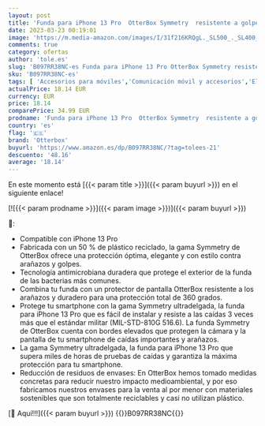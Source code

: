 ```yaml
---
layout: post
title: 'Funda para iPhone 13 Pro  OtterBox Symmetry  resistente a golpes y caídas  Funda protectora fina  Testada 3x con los estándares Militares anticaídas  Negro'
date: 2023-03-23 00:19:01
image: 'https://m.media-amazon.com/images/I/31f216KRQgL._SL500_._SL400_.jpg'
comments: true
category: ofertas
author: 'tole.es'
slug: 'B097RR38NC-es Funda para iPhone 13 Pro OtterBox Symmetry resistente a...'
sku: 'B097RR38NC-es'
tags: [ 'Accesorios para móviles','Comunicación móvil y accesorios','Electrónica','Fundas y carcasas para teléfonos móviles','iphone','otterbox','🇪🇸', ]
actualPrice: 18.14 EUR
currency: EUR
price: 18.14
comparePrice: 34.99 EUR
prodname: 'Funda para iPhone 13 Pro  OtterBox Symmetry  resistente a golpes y caídas  Funda protectora fina  Testada 3x con los estándares Militares anticaídas  Negro'
country: 'es'
flag: '🇪🇸'
brand: 'Otterbox'
buyurl: 'https://www.amazon.es/dp/B097RR38NC/?tag=tolees-21'
descuento: '48.16'
average: '18.14'
---
```


En este momento está [{{< param title >}}]({{< param buyurl >}}) en el siguiente enlace!

[![{{< param prodname >}}]({{< param image >}})]({{< param buyurl >}})

🔎:

- Compatible con iPhone 13 Pro
- Fabricada con un 50 % de plástico reciclado, la gama Symmetry de OtterBox ofrece una protección óptima, elegante y con estilo contra arañazos y golpes.
- Tecnología antimicrobiana duradera que protege el exterior de la funda de las bacterias más comunes.
- Combina tu funda con un protector de pantalla OtterBox resistente a los arañazos y duradero para una protección total de 360 grados.
- Protege tu smartphone con la gama Symmetry ultradelgada, la funda para iPhone 13 Pro que es fácil de instalar y resiste a las caídas 3 veces más que el estándar militar (MIL-STD-810G 516.6). La funda Symmetry de OtterBox cuenta con bordes elevados que protegen la cámara y la pantalla de tu smartphone de caídas importantes y arañazos.
- La gama Symmetry ultradelgada, la funda para iPhone 13 Pro que supera miles de horas de pruebas de caídas y garantiza la máxima protección para tu smartphone.
- Reducción de residuos de envases: En OtterBox hemos tomado medidas concretas para reducir nuestro impacto medioambiental, y por eso fabricamos nuestros envases para la venta al por menor con materiales sostenibles que son totalmente reciclables y casi no utilizan plástico.

[🛒 Aquí!!!]({{< param buyurl >}})
{{<world>}}B097RR38NC{{</world>}}

